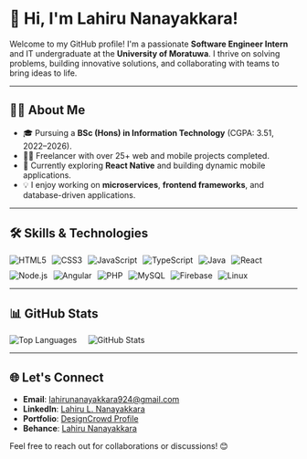 # 👋 Hi, I'm Lahiru Nanayakkara!

Welcome to my GitHub profile! I'm a passionate **Software Engineer Intern** and IT undergraduate at the **University of Moratuwa**. I thrive on solving problems, building innovative solutions, and collaborating with teams to bring ideas to life.

---

## 🧑‍💻 About Me
- 🎓 Pursuing a **BSc (Hons) in Information Technology** (CGPA: 3.51, 2022–2026).
- 👨‍💻 Freelancer with over 25+ web and mobile projects completed.
- 🌱 Currently exploring **React Native** and building dynamic mobile applications.
- 💡 I enjoy working on **microservices**, **frontend frameworks**, and database-driven applications.

---

## 🛠 Skills & Technologies

<div style="display: flex; flex-wrap: wrap; gap: 10px;">
  <img src="https://img.shields.io/badge/HTML5-%23E34F26.svg?style=flat&logo=html5&logoColor=white" alt="HTML5">
  <img src="https://img.shields.io/badge/CSS3-%231572B6.svg?style=flat&logo=css3&logoColor=white" alt="CSS3">
  <img src="https://img.shields.io/badge/JavaScript-%23F7DF1E.svg?style=flat&logo=javascript&logoColor=black" alt="JavaScript">
  <img src="https://img.shields.io/badge/TypeScript-%233178C6.svg?style=flat&logo=typescript&logoColor=white" alt="TypeScript">
  <img src="https://img.shields.io/badge/Java-%23007396.svg?style=flat&logo=java&logoColor=white" alt="Java">
  <img src="https://img.shields.io/badge/React-%2361DAFB.svg?style=flat&logo=react&logoColor=black" alt="React">
  <img src="https://img.shields.io/badge/Node.js-%23339933.svg?style=flat&logo=node.js&logoColor=white" alt="Node.js">
  <img src="https://img.shields.io/badge/Angular-%23DD0031.svg?style=flat&logo=angular&logoColor=white" alt="Angular">
  <img src="https://img.shields.io/badge/PHP-%23777BB4.svg?style=flat&logo=php&logoColor=white" alt="PHP">
  <img src="https://img.shields.io/badge/MySQL-%234479A1.svg?style=flat&logo=mysql&logoColor=white" alt="MySQL">
  <img src="https://img.shields.io/badge/Firebase-%23FFCA28.svg?style=flat&logo=firebase&logoColor=black" alt="Firebase">
  <img src="https://img.shields.io/badge/Linux-%23FCC624.svg?style=flat&logo=linux&logoColor=black" alt="Linux">
</div>

---

## 📊 GitHub Stats

<div style="display: flex; flex-direction: row; gap: 20px;">
  <div>
    <img src="https://github-readme-stats.vercel.app/api/top-langs/?username=LahiruNanayakkara&layout=compact&theme=radical" alt="Top Languages">
  </div>
  <div>
    <img src="https://github-readme-stats.vercel.app/api?username=LahiruNanayakkara&show_icons=true&theme=radical" alt="GitHub Stats">
  </div>
</div>

---

## 🌐 Let's Connect
- **Email**: [lahirunanayakkara924@gmail.com](mailto:lahirunanayakkara924@gmail.com)
- **LinkedIn**: [Lahiru L. Nanayakkara](https://www.linkedin.com/in/lahiru-l-nanayakkara)
- **Portfolio**: [DesignCrowd Profile](https://www.designcrowd.com/designer/1360296/lahiru-nanayakkara)
- **Behance**: [Lahiru Nanayakkara](https://www.behance.net/lahirunanayak)

Feel free to reach out for collaborations or discussions! 😊
